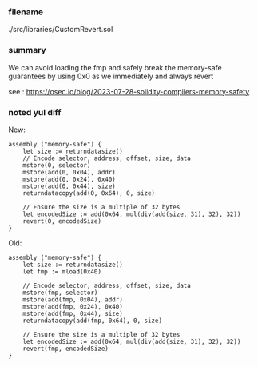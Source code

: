 ### filename

./src/libraries/CustomRevert.sol

### summary

We can avoid loading the fmp and safely break the memory-safe guarantees by using 0x0 as we immediately and always revert

see : https://osec.io/blog/2023-07-28-solidity-compilers-memory-safety

### noted yul diff

New:

```yul
assembly ("memory-safe") {
    let size := returndatasize()
    // Encode selector, address, offset, size, data
    mstore(0, selector)
    mstore(add(0, 0x04), addr)
    mstore(add(0, 0x24), 0x40)
    mstore(add(0, 0x44), size)
    returndatacopy(add(0, 0x64), 0, size)

    // Ensure the size is a multiple of 32 bytes
    let encodedSize := add(0x64, mul(div(add(size, 31), 32), 32))
    revert(0, encodedSize)
}
```

Old:

```yul
assembly ("memory-safe") {
    let size := returndatasize()
    let fmp := mload(0x40)

    // Encode selector, address, offset, size, data
    mstore(fmp, selector)
    mstore(add(fmp, 0x04), addr)
    mstore(add(fmp, 0x24), 0x40)
    mstore(add(fmp, 0x44), size)
    returndatacopy(add(fmp, 0x64), 0, size)

    // Ensure the size is a multiple of 32 bytes
    let encodedSize := add(0x64, mul(div(add(size, 31), 32), 32))
    revert(fmp, encodedSize)
}
